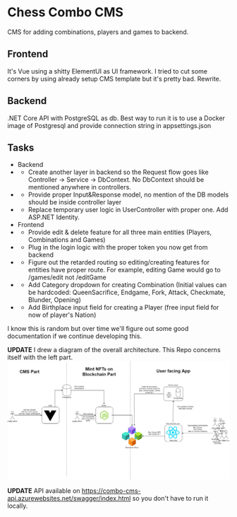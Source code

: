 # Chess Combo CMS

CMS for adding combinations, players and games to backend.

## Frontend

It's Vue using a shitty ElementUI as UI framework. I tried to cut some corners by using already setup CMS template but it's pretty bad. Rewrite.

## Backend

.NET Core API with PostgreSQL as db. Best way to run it is to use a Docker image of Postgresql and provide connection string in appsettings.json

## Tasks

- Backend
- - Create another layer in backend so the Request flow goes like Controller -> Service -> DbContext. No DbContext should be mentioned anywhere in controllers.
- - Provide proper Input&Response model, no mention of the DB models should be inside controller layer
- - Replace temporary user logic in UserController with proper one. Add ASP.NET Identity.
- Frontend
- - Provide edit & delete feature for all three main entities (Players, Combinations and Games)
- - Plug in the login logic with the proper token you now get from backend
- - Figure out the retarded routing so editing/creating features for entities have proper route. For example, editing Game would go to /games/edit not /editGame
- - Add Category dropdown for creating Combination (Initial values can be hardcoded: QueenSacrifice, Endgame, Fork, Attack, Checkmate, Blunder, Opening)
- - Add Birthplace input field for creating a Player (free input field for now of player's Nation)

I know this is random but over time we'll figure out some good documentation if we continue developing this.

**UPDATE** I drew a diagram of the overall architecture. This Repo concerns itself with the left part.
![alt text](chesscombo.jpg "Chess Combo Architecture")

**UPDATE**
API available on https://combo-cms-api.azurewebsites.net/swagger/index.html so you don't have to run it locally.
